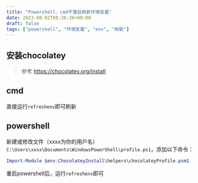 ```yaml
---
title: "Powershell、cmd不重启刷新环境变量"
date: 2023-08-02T08:26:26+08:00
draft: false
tags: ["powershell", "环境变量", "env", "刷新"]
---
```


## 安装chocolatey

> 参考 https://chocolatey.org/install

## cmd

直接运行`refreshenv`即可刷新

## powershell

新建或修改文件（xxxx为你的用户名）`C:\Users\xxxx\Documents\WindowsPowerShell\profile.ps1`，添加以下命令：
```powershell
Import-Module $env:ChocolateyInstall\helpers\chocolateyProfile.psm1
```

重启powershell后，运行`refreshenv`即可
